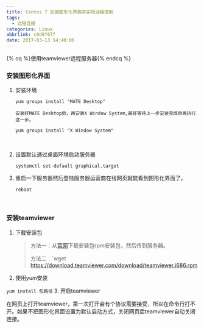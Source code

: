 ```yaml
---
title: Centos 7 安装图形化界面并实现远程控制
tags:
  - 远程连接
categories: Linux
abbrlink: c9d9f67f
date: 2017-03-13 14:40:06
---
```


{% cq %}使用teamviewer远程服务器{% endcq %}

<!--more-->

### 安装图形化界面

1. 安装环境

   <!-- ```# 先安装MATE Desktop``` -->

   `yum groups install "MATE Desktop"`

   `安装好MATE Desktop后，再安装X Window System,最好等待上一步安装完成后再执行这一步。`

   `yum groups install "X Window System"`

   ​

2. 设置默认通过桌面环境启动服务器

   `systemctl set-default graphical.target`

3. 重启一下服务器然后登陆服务器运营商在线网页就能看到图形化界面了。

   `reboot`

   ​

### 安装teamviewer

1. 下载安装包

   >方法一：从[官网](https://www.teamviewer.com/zhcn/download/linux/)下载安装包rpm安装包，然后传到服务器。
   >
   >方法二：`wget https://download.teamviewer.com/download/teamviewer.i686.rpm

2. 使用yum安装

  `yum install 包路径`
3. 开启teamviewer

   ​  在网页上打开teamviewer，第一次打开会有个协议需要接受，所以在命令行打不开。如果不把图形化界面设置为默认启动方式，关闭网页后teamviewer自动关闭连接。
